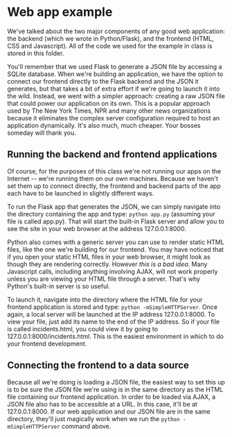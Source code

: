 # Web app example

We've talked about the two major components of any good web application: the backend (which we wrote in Python/Flask), and the frontend (HTML, CSS and Javascript). All of the code we used for the example in class is stored in this folder.

You'll remember that we used Flask to generate a JSON file by accessing a SQLite database. When we're building an application, we have the option to connect our frontend directly to the Flask backend and the JSON it generates, but that takes a bit of extra effort if we're going to launch it into the wild. Instead, we went with a simpler approach: creating a raw JSON file that could power our application on its own. This is a popular approach used by The New York Times, NPR and many other news organizations because it eliminates the complex server configuration required to host an application dynamically. It's also much, much cheaper. Your bosses someday will thank you.

## Running the backend and frontend applications ##

Of course, for the purposes of this class we're not running our apps on the Internet -- we're running them on our own machines. Because we haven't set them up to connect directly, the frontend and backend parts of the app each have to be launched in slightly different ways.

To run the Flask app that generates the JSON, we can simply navigate into the directory containing the app and type: ```python app.py``` (assuming your file is called app.py). That will start the built-in Flask server and allow you to see the site in your web browser at the address 127.0.0.1:8000.

Python also comes with a generic server you can use to render static HTML files, like the one we're building for our frontend. You may have noticed that if you open your static HTML files in your web browser, it might look as though they are rendering correctly. However *this is a bad idea*. Many Javascript calls, including anything involving AJAX, will not work properly unless you are viewing your HTML file through a server. That's why Python's built-in server is so useful.

To launch it, navigate into the directory where the HTML file for your frontend application is stored and type: ```python -mSimpleHTTPServer```. Once again, a local server will be launched at the IP address 127.0.0.1:8000. To view your file, just add its name to the end of the IP address. So if your file is called incidents.html, you could view it by going to 127.0.0.1:8000/incidents.html. This is the easiest environment in which to do your frontend development.

## Connecting the frontend to a data source ##

Because all we're doing is loading a JSON file, the easiest way to set this up is to be sure the JSON file we're using is in the same directory as the HTML file containing our frontend application. In order to be loaded via AJAX, a JSON file also has to be accessible at a URL. In this case, it'll be at 127.0.0.1:8000. If our web application and our JSON file are in the same directory, they'll just magically work when we run the ```python -mSimpleHTTPServer``` command above.